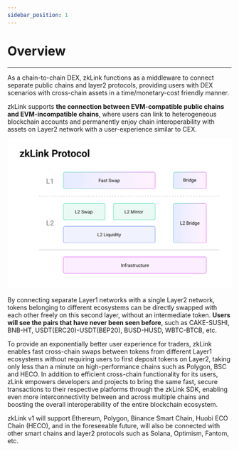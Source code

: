 ```yaml
---
sidebar_position: 1
---
```


# Overview

---
As a chain-to-chain DEX, zkLink functions as a middleware to connect separate public chains and layer2 protocols, providing users with DEX scenarios with cross-chain assets in a time/monetary-cost friendly manner.

zkLink supports **the connection between EVM-compatible public chains and EVM-incompatible chains**, where users can link to heterogeneous blockchain accounts and permanently enjoy chain interoperability with assets on Layer2 network with a user-experience similar to CEX.

![zkLink Structure](../../static/img/ProductStructure1.jpg)

By connecting separate Layer1 networks with a single Layer2 network, tokens belonging to different ecosystems can be directly swapped with each other freely on this second layer, without an intermediate token. **Users will see the pairs that have never been seen before**, such as CAKE-SUSHI, BNB-HT, USDT(ERC20)-USDT(BEP20), BUSD-HUSD, WBTC-BTCB, etc.  

To provide an exponentially better user experience for traders, zkLink enables fast cross-chain swaps between tokens from different Layer1 ecosystems without requiring users to first deposit tokens on Layer2, taking only less than a minute on high-performance chains such as Polygon, BSC and HECO. In addition to efficient cross-chain functionality for its users, zLink empowers developers and projects to bring the same fast, secure transactions to their respective platforms through the zkLink SDK, enabling even more interconnectivity between and across multiple chains and boosting the overall interoperability of the entire blockchain ecosystem.


zkLink v1 will support Ethereum, Polygon, Binance Smart Chain, Huobi ECO Chain (HECO), and in the foreseeable future, will also be connected with other smart chains and layer2 protocols such as Solana, Optimism, Fantom, etc.
